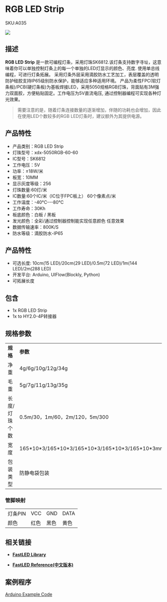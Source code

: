# RGB LED Strip

<el-tag effect="plain">SKU:A035</el-tag>

<div class="product_pic"><img src="assets/img/product_pics/unit/M5GO_Unit_neopixel.webp"></div>

## 描述

**RGB LED Strip** 是一款可编程灯条，采用灯珠SK6812.该灯条支持数字寻址，这意味着你可以单独控制灯条上的每一个单独的LED灯显示的颜色、亮度. 使用单总线编程，可进行灯条拓展。
采用灯条外层采用滴胶防水工艺加工，表层覆盖的透明防护硅胶支持IP65级别防水保护，能够适应多种适用环境。 产品为柔性FPC(软灯条板)/PCB(硬灯条板)为基板焊接LED，采用5050规格RGB灯珠，背面贴有3M强力双面胶，方便粘贴固定。工作电压为5V直流电压, 通过控制器编程可实现各种灯光效果。

>需要注意的是，随着灯条连接数量的逐渐增加，伴随的功耗也会增加，因此在使用LED个数较多的RGB LED灯条时，建议额外为其提供电源。

## 产品特性

- 产品类别：RGB LED Strip
- 灯珠型号：xdx-5050RGB-60-60
- IC型号：SK6812  
- 工作电压：5V
- 功率：±18W/米
- 板宽：10MM
- 显示灰度等级：256
- 灯珠数量:60灯/米
- IC数量:60个IC/米（IC位于FPC板上） 60个像素点/米
- 工作温度：-40°C---80°C
- 工作寿命：30Kh
- 板底颜色：白板 / 黑板
- 发光颜色：全彩/通过控制器控制能实现任意颜色 任意效果
- 数据传输速率：800K/S
- 防水等级：滴胶防水-IP65  

## 产品特性

- 可选长度: 10cm(15 LED)/20cm(29 LED)/0.5m(72 LED)/1m(144 LED)/2m(288 LED)
- 开发平台: Arduino, UIFlow(Blockly, Python)
- 可拓展长度

## 包含

- 1x RGB LED Strip
- 1x  to HY2.0-4P转接器

## 规格参数

<table>
   <tr style="font-weight:bold">
      <td>规格</td>
      <td>参数</td>
   </tr>
   <tr>
      <td>净重</td>
      <td>4g/6g/10g/12g/34g</td>
   </tr>
   <tr>
      <td>毛重</td>
      <td>5g/7g/11g/13g/35g</td>
   </tr>
   <tr>
      <td>长度/灯珠个数</td>
      <td>0.5m/30，1m/60，2m/120，5m/300</td>
   </tr>
   <tr>
      <td>宽度</td>
      <td>165*10*3/165*10*3/165*10*3/165*10*3/165*10*3mm</td>
   </tr>
   <tr>
      <td>包装类型</td>
      <td>防静电袋包装</td>
   </tr>
 </table>


### 管脚映射

<table>
 <tr><td>灯条PIN</td><td>VCC</td><td>GND</td><td>DATA</td></tr>
 <tr><td>颜色</td><td>红色</td><td>黑色</td><td>黄色</td></tr>
</table>

## 相关链接

- **[FastLED Library](https://github.com/FastLED/FastLED/wiki/Overview)**

- **[FastLED Reference(中文版本)](http://www.taichi-maker.com/homepage/reference-index/arduino-library-index/fastled-library/)**

## 案例程序

[Arduino Example Code](https://github.com/m5stack/M5Stack/tree/master/examples/Unit/RGB_LED_SK6812/display_rainbow)


